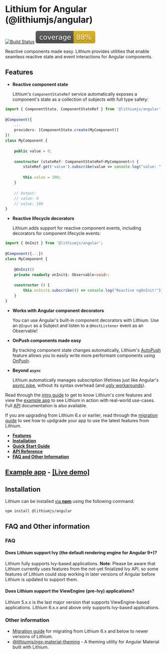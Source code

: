 <!-- markdownlint-disable MD024 MD031 --> 

# Lithium for Angular (@lithiumjs/angular)

[![Build Status](https://travis-ci.org/lVlyke/lithium-angular.svg?branch=master)](https://travis-ci.org/lVlyke/lithium-angular) [![Coverage](./coverage/coverage.svg)](./coverage/coverage.svg)

Reactive components made easy. Lithium provides utilities that enable seamless reactive state and event interactions for Angular components.

## Features

* **Reactive component state**

    Lithium's `ComponentStateRef` service automatically exposes a component's state as a collection of subjects with full type safety:
```ts
import { ComponentState, ComponentStateRef } from '@lithiumjs/angular';

@Component({
    ...
    providers: [ComponentState.create(MyComponent)]
})
class MyComponent {

    public value = 0;

    constructor (stateRef: ComponentStateRef<MyComponent>) {
        stateRef.get('value').subscribe(value => console.log("value: ", value));

        this.value = 100;
    }

    // Output:
    // value: 0
    // value: 100
}
```

* **Reactive lifecycle decorators**

    Lithium adds support for reactive component events, including decorators for component lifecycle events:
```ts
import { OnInit } from '@lithiumjs/angular';

@Component({...})
class MyComponent {

    @OnInit() 
    private readonly onInit$: Observable<void>;

    constructor () {
        this.onInit$.subscribe(() => console.log("Reactive ngOnInit!"));
    }
}
```
* **Works with Angular component decorators**
    
    You can use Angular's built-in component decorators with Lithium. Use an `@Input` as a Subject and listen to a `@HostListener` event as an Observable!
* **OnPush components made easy**

    By tracking component state changes automatically, Lithium's [AutoPush](/docs/intro-guide.md#autopush) feature allows you to easily write more performant components using [OnPush](https://angular.io/api/core/ChangeDetectionStrategy).
* **Beyond `async`**

    Lithium automatically manages subscription lifetimes just like Angular's [async pipe](https://angular.io/api/common/AsyncPipe), without its syntax overhead (and [ugly workarounds](https://coryrylan.com/blog/angular-async-data-binding-with-ng-if-and-ng-else)).

Read through the [intro guide](/docs/intro-guide.md) to get to know Lithium's core features and view the [example app](https://github.com/lVlyke/lithium-angular-example-app) to see Lithium in action with real-world use-cases. Full [API](/docs/api-reference.md) documentation is also available.

If you are upgrading from Lithium 6.x or earlier, read through the [migration guide](/docs/lithium-7-migration-guide.md) to see how to updgrade your app to use the latest features from Lithium.

* [**Features**](#features)
* [**Installation**](#installation)
* [**Quick Start Guide**](/docs/intro-guide.md)
* [**API Reference**](/docs/api-reference.md)
* [**FAQ and Other Information**](#other-information)

## [Example app](https://github.com/lVlyke/lithium-angular-example-app) - [[Live demo]](https://lvlyke.github.io/lithium-angular-example-app)

## Installation

Lithium can be installed [via **npm**](https://www.npmjs.com/package/@lithiumjs/angular) using the following command:

```bash
npm install @lithiumjs/angular
```

## FAQ and Other information

### FAQ

#### Does Lithium support Ivy (the default rendering engine for Angular 9+)?

Lithium fully supports Ivy-based applications. **Note**: Please be aware that Lithium currently uses features from the not-yet finialized Ivy API, so some features of Lithium could stop working in later versions of Angular before Lithium is updated to support them.

#### Does Lithium support the ViewEngine (pre-Ivy) applications?

Lithium 5.x.x is the last major version that supports ViewEngine-based applications. Lithium 6.x.x and above only supports Ivy-based applications.

### Other information

* [Migration guide](/docs/lithium-7-migration-guide.md) for migrating from Lithium 6.x and below to newer versions of Lithium.
* [@lithiumjs/ngx-material-theming](https://github.com/lVlyke/lithium-ngx-material-theming) - A theming utility for Angular Material built with Lithium.
